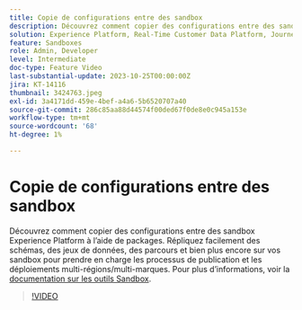 ```yaml
---
title: Copie de configurations entre des sandbox
description: Découvrez comment copier des configurations entre des sandbox Experience Platform à l’aide de packages. Répliquez facilement des schémas, des jeux de données, des parcours et plus encore sur vos sandbox.
solution: Experience Platform, Real-Time Customer Data Platform, Journey Optimizer
feature: Sandboxes
role: Admin, Developer
level: Intermediate
doc-type: Feature Video
last-substantial-update: 2023-10-25T00:00:00Z
jira: KT-14116
thumbnail: 3424763.jpeg
exl-id: 3a4171dd-459e-4bef-a4a6-5b6520707a40
source-git-commit: 286c85aa88d44574f00ded67f0de8e0c945a153e
workflow-type: tm+mt
source-wordcount: '68'
ht-degree: 1%

---
```


# Copie de configurations entre des sandbox

Découvrez comment copier des configurations entre des sandbox Experience Platform à l’aide de packages. Répliquez facilement des schémas, des jeux de données, des parcours et bien plus encore sur vos sandbox pour prendre en charge les processus de publication et les déploiements multi-régions/multi-marques. Pour plus d’informations, voir la [documentation sur les outils Sandbox](https://experienceleague.adobe.com/docs/experience-platform/sandbox/ui/sandbox-tooling.html?lang=fr).

>[!VIDEO](https://video.tv.adobe.com/v/3424763/?learn=on&enablevpops)
